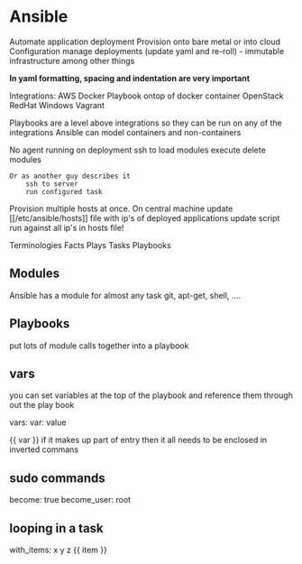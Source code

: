 # Ansible 

Automate application deployment
Provision onto bare metal or into cloud
Configuration manage deployments (update yaml and re-roll) - immutable infrastructure
among other things

**In yaml formatting, spacing and indentation are very important**

Integrations:
	AWS
	Docker
		Playbook ontop of docker container
	OpenStack
	RedHat
	Windows
	Vagrant

Playbooks are a level above integrations so they can be run on any of the integrations
Ansible can model containers and non-containers

No agent running on deployment
	ssh to
	load modules
	execute
	delete modules
	
	Or as another guy describes it
		ssh to server
		run configured task

Provision multiple hosts at once.
	On central machine update [[/etc/ansible/hosts]] file with ip's of deployed applications
	update script
	run against all ip's in hosts file!

Terminologies
	Facts
	Plays
	Tasks
	Playbooks

## Modules

Ansible has a module for almost any task
	git, apt-get, shell, ....

## Playbooks

put lots of module calls together into a playbook

## vars

you can set variables at the top of the playbook and reference them through out the play book

  vars:
    var: value

{{ var }}
if it makes up part of entry then it all needs to be enclosed in inverted commans

## sudo commands

  become: true
  become_user: root

## looping in a task

  with_items:
    x
    y
    z
  {{ item }}